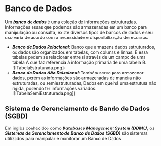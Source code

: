 # Banco de Dados

Um ***banco de dados*** é uma coleção de informações estruturadas. Informações essas que podemos são armazenadas em um banco para manipulação ou consulta, existe diversos tipos de bancos de dados e seu uso varia de acordo com a necessidade e disponibilização de recursos.  
- ***Banco de Dados Relacional***: Banco que armazena dados estruturados, os dados são organizados em tabelas, com colunas e linhas. E essa tabelas podem se relacionar entre si através de um campo de uma tabela A que faz referencia à informação primaria de uma tabela B.  
!([TabelaEstruturada.png])
- ***Banco de Dados Não Relacional***: Também serve para armazenar dados, porém as informações são armazenadas de maneira não estruturadas, ou semiestruturadas, Dados em que há uma estrutura não rígida, podendo ter informações variados.  
![[TabelaSemiEstruturada.png]]

## Sistema de Gerenciamento de Bando de Dados (SGBD)

Em inglês conhecidos como ***Databases Management System (DBMS)***, os ***Sistemas de Gerenciamento de Banco de Dados (SGBD)*** são sistemas utilizados para manipular e monitorar um Banco de Dados

